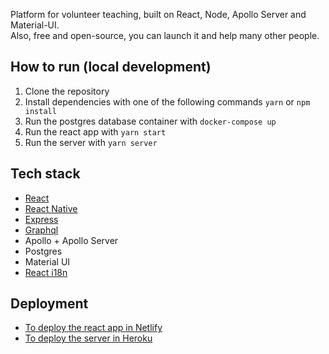 Platform for volunteer teaching, built on React, Node, Apollo Server and Material-UI.  
Also, free and open-source, you can launch it and help many other people.

## How to run (local development)
1. Clone the repository
2. Install dependencies with one of the following commands `yarn` or `npm install`
3. Run the postgres database container with `docker-compose up`
4. Run the react app with `yarn start`
5. Run the server with `yarn server`

## Tech stack
- [React](https://reactjs.org/)
- [React Native](https://reactnative.dev/)
- [Express](https://expressjs.com/)
- [Graphql](https://graphql.org/)
- Apollo + Apollo Server
- Postgres
- Material UI
- [React i18n](https://react.i18next.com/)

## Deployment
- [To deploy the react app in Netlify](https://www.netlify.com/blog/2016/07/22/deploy-react-apps-in-less-than-30-seconds/)
- [To deploy the server in Heroku](https://devcenter.heroku.com/articles/getting-started-with-nodejs)

